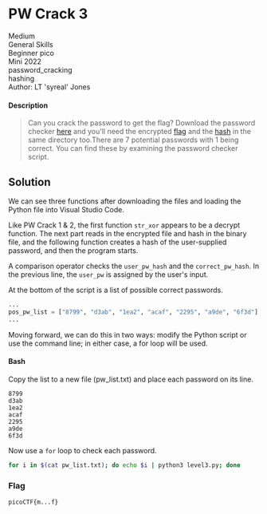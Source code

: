 # PW Crack 3
Medium\
General Skills\
Beginner pico\
Mini 2022\
password_cracking\
hashing\
Author: LT 'syreal' Jones
#### Description
> Can you crack the password to get the flag?  Download the password checker [here](https://artifacts.picoctf.net/c/18/level3.py) and you'll need the encrypted [flag](https://artifacts.picoctf.net/c/18/level3.flag.txt.enc) and the [hash](https://artifacts.picoctf.net/c/18/level3.hash.bin) in the same directory too.There are 7 potential passwords with 1 being correct. You can find these by examining the password checker script.
## Solution
We can see three functions after downloading the files and loading the Python file into Visual Studio Code.

Like PW Crack 1 & 2, the first function `str_xor` appears to be a decrypt function.  The next part reads in the encrypted file and hash in the binary file, and the following function creates a hash of the user-supplied password, and then the program starts.  

A comparison operator checks the `user_pw_hash` and the `correct_pw_hash`. In the previous line, the `user_pw` is assigned by the user's input.  

At the bottom of the script is a list of possible correct passwords. 
```python
...
pos_pw_list = ["8799", "d3ab", "1ea2", "acaf", "2295", "a9de", "6f3d"]
...
```
Moving forward, we can do this in two ways: modify the Python script or use the command line; in either case, a for loop will be used.

#### Bash
Copy the list to a new file (pw_list.txt) and place each password on its line.
```
8799
d3ab
1ea2
acaf
2295
a9de
6f3d
```
Now use a `for` loop to check each password.
```bash
for i in $(cat pw_list.txt); do echo $i | python3 level3.py; done
```

### Flag
`picoCTF{m...f}`

